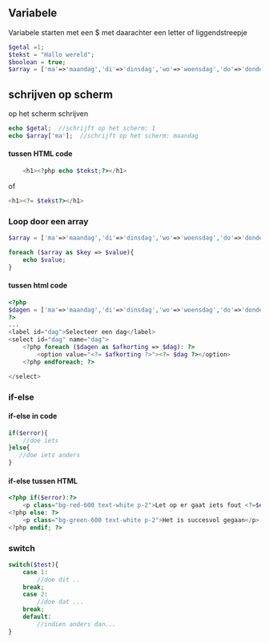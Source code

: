 ## Variabele

Variabele starten met een $ met daarachter een letter of liggendstreepje

```php
$getal =1;
$tekst = "Hallo wereld";
$boolean = true;
$array = ['ma'=>'maandag','di'=>'dinsdag','wo'=>'woensdag','do'=>'donderdag','vr'=>'vrijdag']; // key => value
```

## schrijven op scherm

op het scherm schrijven

```php
echo $getal;  //schrijft op het scherm: 1
echo $array['ma'];  //schrijft op het scherm: maandag
```

#### tussen HTML code

```php
    <h1><?php echo $tekst;?></h1>
```

of

```php
<h1><?= $tekst?></h1>
```

### Loop door een array

```php
$array = ['ma'=>'maandag','di'=>'dinsdag','wo'=>'woensdag','do'=>'donderdag','vr'=>'vrijdag']; // key => value

foreach ($array as $key => $value){
    echo $value;
}
```

#### tussen html code

```php
<?php
$dagen = ['ma'=>'maandag','di'=>'dinsdag','wo'=>'woensdag','do'=>'donderdag','vr'=>'vrijdag']; // key => value
?>
...
<label id="dag">Selecteer een dag</label>
<select id="dag" name="dag">
    <?php foreach ($dagen as $afkorting => $dag): ?>
        <option value="<?= $afkorting ?>"><?= $dag ?></option>
    <?php endforeach; ?>

</select>
```

### if-else

#### if-else in code

```php
if($error){
    //doe iets
}else{
   //doe iets anders
}
```

#### if-else tussen HTML

```php
<?php if($error):?>
    <p class="bg-red-600 text-white p-2">Let op er gaat iets fout <?=$error ?></p>
<?php else: ?>
    <p class="bg-green-600 text-white p-2">Het is succesvol gegaan</p>
<?php endif; ?>
```

### switch

```php
switch($test){
    case 1: 
        //doe dit ..
    break;
    case 2:
        //doe dat ...
    break;
    default:
        //indien anders dan...
}
```
